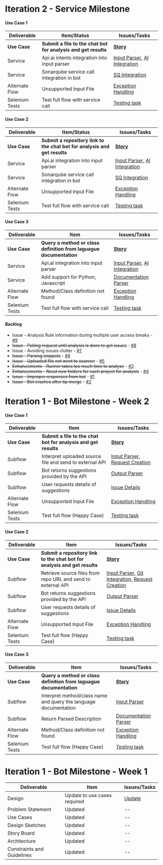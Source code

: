 # Iteration 2 - Service Milestone

#### Use Case 1

| Deliverable   | Item/Status   |  Issues/Tasks
| ------------- | ------------  |  ------------
| **Use Case**      | **Submit a file to the chat bot for analysis and get results**           | [**Story**](https://trello.com/c/Wj98wJAI)
| Service      | Api.ai intents integration into input parser           |  [Input Parser](https://trello.com/c/H8rhqRmx), [AI Integration](https://trello.com/c/daTExnzq)
| Service      | Sonarqube service call integration in bot          |  [SQ Integration](https://trello.com/c/1ihoo0cW)
| Alternate Flow      | Unsupported Input File             |  [Exception Handling](https://trello.com/c/LbG7Blsj)
| Selenium Tests| Test full flow with service call    | [Testing task](https://trello.com/c/SdpXvI11)

#### Use Case 2

| Deliverable   | Item/Status   |  Issues/Tasks
| ------------- | ------------  |  ------------
| **Use Case**      | **Submit a repository link to the chat bot for analysis and get results**           | [**Story**](https://trello.com/c/Wj98wJAI)
| Service      | Api.ai integration into input parser           |  [Input Parser](https://trello.com/c/H8rhqRmx), [AI Integration](https://trello.com/c/daTExnzq)
| Service      | Sonarqube service call integration in bot          |  [SQ Integration](https://trello.com/c/1ihoo0cW)
| Alternate Flow      | Unsupported Input File             |  [Exception Handling](https://trello.com/c/LbG7Blsj)
| Selenium Tests| Test full flow with service call    | [Testing task](https://trello.com/c/SdpXvI11)

#### Use Case 3

| Deliverable   | Item   |  Issues/Tasks
| ------------- | ------------  |  ------------
| **Use Case**      | **Query a method or class definition from laguague documentation**           | [**Story**](https://trello.com/c/MB3iZTAW)
| Service      | Api.ai integration into input parser           |  [Input Parser](https://trello.com/c/H8rhqRmx), [AI Integration](https://trello.com/c/daTExnzq)
| Service      | Add support for Python, Javascript |  [Documentation Parser](https://trello.com/c/wYzh34Ib)
| Alternate Flow      | Method/Class definition not found             |  [Exception Handling](https://trello.com/c/LbG7Blsj)
| Selenium Tests| Test full flow with service call    | [Testing task](https://trello.com/c/SdpXvI11)

#### Backlog

* Issue - Analysis Rule information during multiple user access breaks - [#9](https://github.ncsu.edu/rcoutin/BOT/issues/9)
* ~~Issue - Polling request until analysis is done to get issues~~ - [#8](https://github.ncsu.edu/rcoutin/BOT/issues/8)
* Issue - Avoiding issues clutter - [#7](https://github.ncsu.edu/rcoutin/BOT/issues/7)
* ~~Issue - Parsing snippets~~ - [#6](https://github.ncsu.edu/rcoutin/BOT/issues/6)
* ~~Issue - Uploaded file not went to scanner~~ - [#5](https://github.ncsu.edu/rcoutin/BOT/issues/5)
* ~~Enhancements - Runner takes too much time to analyse~~ - [#3](https://github.ncsu.edu/rcoutin/BOT/issues/3)
* ~~Enhancements - Need new folders for each project for analysis~~ - [#4](https://github.ncsu.edu/rcoutin/BOT/issues/4)
* ~~Issue - Improper responses from bot~~ - [#1](https://github.ncsu.edu/rcoutin/BOT/issues/1)
* ~~Issue - Bot crashes after tip merge~~ - [#2](https://github.ncsu.edu/rcoutin/BOT/issues/2)



# Iteration 1 - Bot Milestone - Week 2

#### Use Case 1

| Deliverable   | Item   |  Issues/Tasks
| ------------- | ------------  |  ------------
| **Use Case**      | **Submit a file to the chat bot for analysis and get results**           | [**Story**](https://trello.com/c/Wj98wJAI)
| Subflow      | Interpret uploaded source file and send to external API            |  [Input Parser](https://trello.com/c/H8rhqRmx), [Request Creation](https://trello.com/c/eW4YRgTj)
| Subflow      | Bot returns suggestions provided by the API          |  [Output Parser](https://trello.com/c/UHEcMlRu)
| Subflow      | User requests details of suggestions          |  [Issue Details](https://trello.com/c/MDK8sbpS)
| Alternate Flow      | Unsupported Input File             |  [Exception Handling](https://trello.com/c/LbG7Blsj)
| Selenium Tests| Test full flow (Happy Case)    | [Testing task](https://trello.com/c/SdpXvI11)

#### Use Case 2

| Deliverable   | Item   |  Issues/Tasks
| ------------- | ------------  |  ------------
| **Use Case**      | **Submit a repository link to the chat bot for analysis and get results**           | [**Story**](https://trello.com/c/5m8WI2WU)
| Subflow      | Retrieve source files from repo URL and send to external API            |  [Input Parser](https://trello.com/c/H8rhqRmx), [Git Integration](https://trello.com/c/4ghjOzwg), [Request Creation](https://trello.com/c/eW4YRgTj)
| Subflow      | Bot returns suggestions provided by the API          |  [Output Parser](https://trello.com/c/UHEcMlRu)
| Subflow      | User requests details of suggestions          |  [Issue Details](https://trello.com/c/MDK8sbpS)
| Alternate Flow      | Unsupported Input File             |  [Exception Handling](https://trello.com/c/LbG7Blsj)
| Selenium Tests| Test full flow (Happy Case)    | [Testing task](https://trello.com/c/SdpXvI11)

#### Use Case 3

| Deliverable   | Item   |  Issues/Tasks
| ------------- | ------------  |  ------------
| **Use Case**      | **Query a method or class definition from laguague documentation**           | [**Story**](https://trello.com/c/MB3iZTAW)
| Subflow      | Interpret method/class name and query the language documentation |  [Input Parser](https://trello.com/c/H8rhqRmx)
| Subflow      | Return Parsed Description         |  [Documentation Parser](https://trello.com/c/wYzh34Ib)
| Alternate Flow      | Method/Class definition not found             |  [Exception Handling](https://trello.com/c/LbG7Blsj)
| Selenium Tests| Test full flow (Happy Case)    | [Testing task](https://trello.com/c/SdpXvI11)


# Iteration 1 - Bot Milestone - Week 1

| Deliverable   | Item   |  Issues/Tasks
| ------------- | ------------  |  ------------
| Design       | Update to use cases required        | [Update](https://trello.com/c/1Y2mgxgs)
| Problem Statement      | Updated          |  --
| Use Cases     | Updated   |  --
| Design Sketches    | Updated            |  --
| Story Board     | Updated      | --
| Architecture    | Updated        | --
| Constraints and Guidelines| Updated    | --
